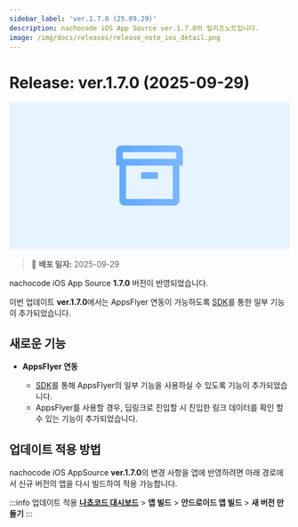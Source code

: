 ```yaml
---
sidebar_label: 'ver.1.7.0 (25.09.29)'
description: nachocode iOS App Source ver.1.7.0의 릴리즈노트입니다.
image: /img/docs/releases/release_note_ios_detail.png
---
```


# Release: ver.1.7.0 (2025-09-29)

![ios_detail](/img/docs/releases/release_note_ios_detail.png)

> 🔔 **배포 일자:** 2025-09-29

nachocode iOS App Source **1.7.0** 버전이 반영되었습니다.

이번 업데이트 **ver.1.7.0**에서는 AppsFlyer 연동이 가능하도록 [SDK](../../sdk/release-v-1-7-0)를 통한 일부 기능이 추가되었습니다.

## 새로운 기능

- **AppsFlyer 연동**

  - [SDK](../../sdk/release-v-1-7-0)를 통해 AppsFlyer의 일부 기능을 사용하실 수 있도록 기능이 추가되었습니다.
  - AppsFlyer를 사용할 경우, 딥링크로 진입할 시 진입한 링크 데이터를 확인 할 수 있는 기능이 추가되었습니다. 

## 업데이트 적용 방법

nachocode iOS AppSource **ver.1.7.0**의 변경 사항을 앱에 반영하려면 아래 경로에서 신규 버전의 앱을 다시 빌드하여 적용 가능합니다.

:::info 업데이트 적용
[**나쵸코드 대시보드**](https://nachocode.io/?utm_source=docs&utm_medium=documentation&utm_campaign=devguide) > **앱 빌드** > **안드로이드 앱 빌드** > **새 버전 만들기**
:::

